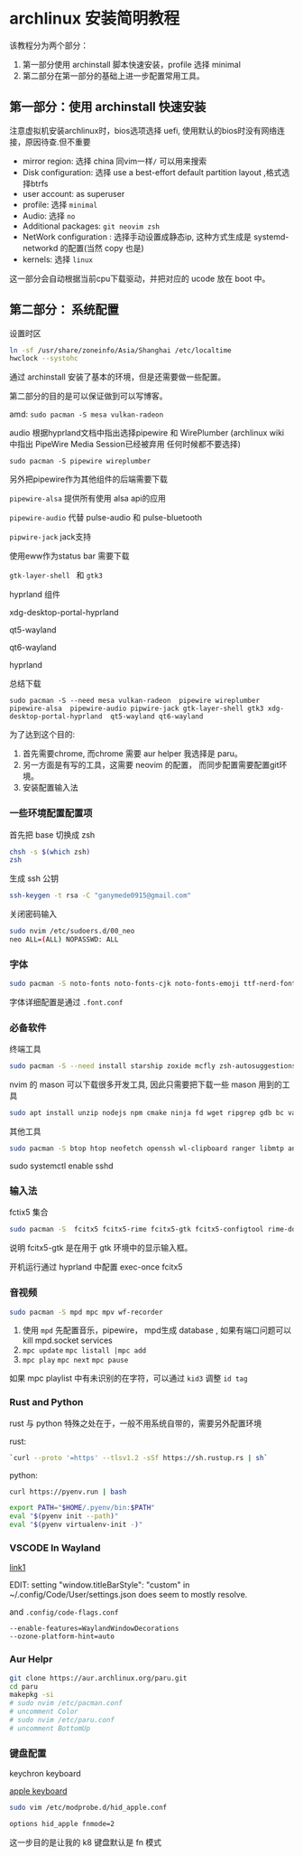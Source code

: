 # archlinux 安装简明教程

该教程分为两个部分：

1. 第一部分使用 archinstall 脚本快速安装，profile 选择 minimal
2. 第二部分在第一部分的基础上进一步配置常用工具。

## 第一部分：使用 archinstall 快速安装

注意虚拟机安装archlinux时，bios选项选择 uefi, 使用默认的bios时没有网络连接，原因待查.但不重要

- mirror region: 选择 china 同vim一样`/` 可以用来搜索
- Disk configuration: 选择 use a best-effort default partition layout ,格式选择btrfs
- user account: as superuser
- profile: 选择 `minimal`
- Audio: 选择 `no`
- Additional packages: `git neovim zsh`
- NetWork configuration : 选择手动设置成静态ip, 这种方式生成是 systemd-networkd 的配置(当然 copy 也是)
- kernels: 选择 `linux`

这一部分会自动根据当前cpu下载驱动，并把对应的 ucode 放在 boot 中。

## 第二部分： 系统配置

设置时区

```bash
ln -sf /usr/share/zoneinfo/Asia/Shanghai /etc/localtime
hwclock --systohc
```

通过 archinstall 安装了基本的环境，但是还需要做一些配置。

第二部分的目的是可以保证做到可以写博客。

amd: `sudo pacman -S mesa vulkan-radeon`

audio 根据hyprland文档中指出选择pipewire 和  WirePlumber  (archlinux wiki 中指出  PipeWire Media Session已经被弃用 任何时候都不要选择)

`sudo pacman -S pipewire wireplumber`

另外把pipewire作为其他组件的后端需要下载 

`pipewire-alsa`  提供所有使用 alsa api的应用

`pipewire-audio` 代替 pulse-audio 和 pulse-bluetooth

`pipwire-jack`  jack支持

使用eww作为status bar 需要下载

`gtk-layer-shell ` 和 `gtk3`

hyprland 组件

xdg-desktop-portal-hyprland

qt5-wayland 

qt6-wayland

hyprland

总结下载

`sudo pacman -S --need mesa vulkan-radeon  pipewire wireplumber pipewire-alsa  pipewire-audio pipwire-jack gtk-layer-shell gtk3 xdg-desktop-portal-hyprland  qt5-wayland qt6-wayland`

为了达到这个目的:

1. 首先需要chrome, 而chrome 需要 aur helper 我选择是 paru。
2. 另一方面是有写的工具，这需要 neovim 的配置， 而同步配置需要配置git环境。
3. 安装配置输入法

### 一些环境配置配置项

首先把 base 切换成 zsh

```bash
chsh -s $(which zsh)
zsh
```

生成 ssh 公钥

```bash
ssh-keygen -t rsa -C "ganymede0915@gmail.com"
```

关闭密码输入

```bash
sudo nvim /etc/sudoers.d/00_neo
neo ALL=(ALL) NOPASSWD: ALL
```

### 字体

```bash
sudo pacman -S noto-fonts noto-fonts-cjk noto-fonts-emoji ttf-nerd-fonts-symbols
```

字体详细配置是通过 `.font.conf`

### 必备软件

终端工具

```bash
sudo pacman -S --need install starship zoxide mcfly zsh-autosuggestions zsh-syntax-highlighting
```

nvim 的 mason 可以下载很多开发工具, 因此只需要把下载一些 mason 用到的工具

```bash
sudo apt install unzip nodejs npm cmake ninja fd wget ripgrep gdb bc valgrind
```

其他工具

```bash
sudo pacman -S btop htop neofetch openssh wl-clipboard ranger libmtp android-file-transfer
```

sudo systemctl enable sshd

### 输入法

fctix5 集合

```bash
sudo pacman -S  fcitx5 fcitx5-rime fcitx5-gtk fcitx5-configtool rime-double-pinyin
```

说明 fcitx5-gtk 是在用于 gtk 环境中的显示输入框。

开机运行通过 hyprland 中配置 exec-once fcitx5

### 音视频

```bash
sudo pacman -S mpd mpc mpv wf-recorder
```

1. 使用 `mpd` 先配置音乐，pipewire， mpd生成 database , 如果有端口问题可以kill mpd.socket services
2. `mpc update` `mpc listall |mpc add`
3. `mpc play` `mpc next` `mpc pause`

如果 mpc playlist 中有未识别的在字符，可以通过 `kid3` 调整 `id tag`

### Rust and Python

rust 与 python 特殊之处在于，一般不用系统自带的，需要另外配置环境

rust:

```bash
`curl --proto '=https' --tlsv1.2 -sSf https://sh.rustup.rs | sh`
```

python:

```bash
curl https://pyenv.run | bash

export PATH="$HOME/.pyenv/bin:$PATH"
eval "$(pyenv init --path)"
eval "$(pyenv virtualenv-init -)"
```


### VSCODE In Wayland
[link1](https://bbs.archlinux.org/viewtopic.php?id=286537)

EDIT: setting "window.titleBarStyle": "custom" in ~/.config/Code/User/settings.json does seem to mostly resolve.

and `.config/code-flags.conf`
 
```config
--enable-features=WaylandWindowDecorations
--ozone-platform-hint=auto
```




### Aur Helpr

```bash
git clone https://aur.archlinux.org/paru.git
cd paru
makepkg -si
# sudo nvim /etc/pacman.conf
# uncomment Color
# sudo nvim /etc/paru.conf
# uncomment BottomUp
```

### 键盘配置

keychron keyboard

[apple keyboard](https://wiki.archlinux.org/title/Apple_Keyboard)

```bash
sudo vim /etc/modprobe.d/hid_apple.conf

options hid_apple fnmode=2
```

这一步目的是让我的 k8 键盘默认是 fn 模式
